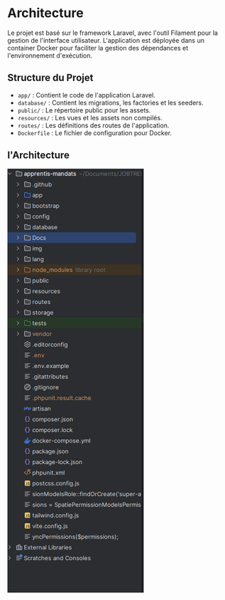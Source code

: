 # Architecture

Le projet est basé sur le framework Laravel, avec l'outil Filament pour la gestion de l'interface utilisateur. L'application est déployée dans un container Docker pour faciliter la gestion des dépendances et l'environnement d'exécution.

## Structure du Projet

- `app/` : Contient le code de l'application Laravel.
- `database/` : Contient les migrations, les factories et les seeders.
- `public/` : Le répertoire public pour les assets.
- `resources/` : Les vues et les assets non compilés.
- `routes/` : Les définitions des routes de l'application.
- `Dockerfile` : Le fichier de configuration pour Docker.

## l'Architecture

![img.png](img/img.png)
